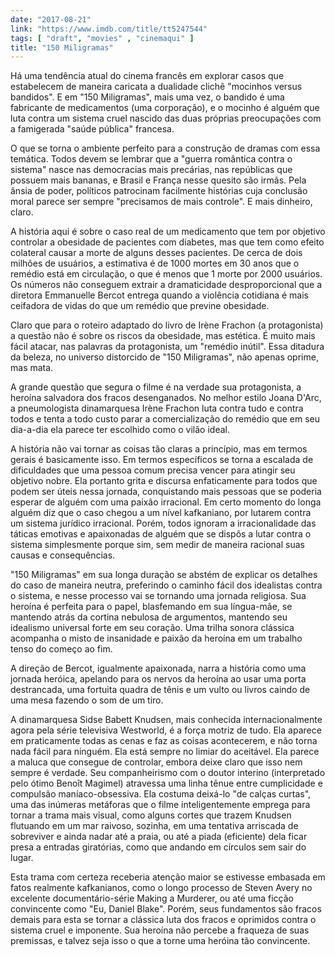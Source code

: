 ```yaml
---
date: "2017-08-21"
link: "https://www.imdb.com/title/tt5247544"
tags: [ "draft", "movies" , "cinemaqui" ]
title: "150 Miligramas"
---
```

Há uma tendência atual do cinema francês em explorar casos que estabelecem de maneira caricata a dualidade clichê "mocinhos versus bandidos". E em "150 Miligramas", mais uma vez, o bandido é uma fabricante de medicamentos (uma corporação), e o mocinho é alguém que luta contra um sistema cruel nascido das duas próprias preocupações com a famigerada "saúde pública" francesa.

O que se torna o ambiente perfeito para a construção de dramas com essa temática. Todos devem se lembrar que a "guerra romântica contra o sistema" nasce nas democracias mais precárias, nas repúblicas que possuem mais bananas, e Brasil e França nesse quesito são irmãs. Pela ânsia de poder, políticos patrocinam facilmente histórias cuja conclusão moral parece ser sempre "precisamos de mais controle". E mais dinheiro, claro.

A história aqui é sobre o caso real de um medicamento que tem por objetivo controlar a obesidade de pacientes com diabetes, mas que tem como efeito colateral causar a morte de alguns desses pacientes. De cerca de dois milhões de usuários, a estimativa é de 1000 mortes em 30 anos que o remédio está em circulação, o que é menos que 1 morte por 2000 usuários. Os números não conseguem extrair a dramaticidade desproporcional que a diretora Emmanuelle Bercot entrega quando a violência cotidiana é mais ceifadora de vidas do que um remédio que previne obesidade.

Claro que para o roteiro adaptado do livro de Irène Frachon (a protagonista) a questão não é sobre os riscos da obesidade, mas estética. É muito mais fácil atacar, nas palavras da protagonista, um "remédio inútil". Essa ditadura da beleza, no universo distorcido de "150 Miligramas", não apenas oprime, mas mata.

A grande questão que segura o filme é na verdade sua protagonista, a heroína salvadora dos fracos desenganados. No melhor estilo Joana D'Arc, a pneumologista dinamarquesa Irène Frachon luta contra tudo e contra todos e tenta a todo custo parar a comercialização do remédio que em seu dia-a-dia ela parece ter escolhido como o vilão ideal.

A história não vai tornar as coisas tão claras a princípio, mas em termos gerais é basicamente isso. Em termos específicos se torna a escalada de dificuldades que uma pessoa comum precisa vencer para atingir seu objetivo nobre. Ela portanto grita e discursa enfaticamente para todos que podem ser úteis nessa jornada, conquistando mais pessoas que se poderia esperar de alguém com uma paixão irracional. Em certo momento do longa alguém diz que o caso chegou a um nível kafkaniano, por lutarem contra um sistema jurídico irracional. Porém, todos ignoram a irracionalidade das táticas emotivas e apaixonadas de alguém que se dispôs a lutar contra o sistema simplesmente porque sim, sem medir de maneira racional suas causas e consequências.

"150 Miligramas" em sua longa duração se abstém de explicar os detalhes do caso de maneira neutra, preferindo o caminho fácil dos idealistas contra o sistema, e nesse processo vai se tornando uma jornada religiosa. Sua heroína é perfeita para o papel, blasfemando em sua língua-mãe, se mantendo atrás da cortina nebulosa de argumentos, mantendo seu idealismo universal forte em seu coração. Uma trilha sonora clássica acompanha o misto de insanidade e paixão da heroína em um trabalho tenso do começo ao fim.

A direção de Bercot, igualmente apaixonada, narra a história como uma jornada heróica, apelando para os nervos da heroína ao usar uma porta destrancada, uma fortuita quadra de tênis e um vulto ou livros caindo de uma mesa fazendo o som de um tiro.

A dinamarquesa Sidse Babett Knudsen, mais conhecida internacionalmente agora pela série televisiva Westworld, é a força motriz de tudo. Ela aparece em praticamente todas as cenas e faz as coisas acontecerem, e não torna nada fácil para ninguém. Ela está sempre no limiar do aceitável. Ela parece a maluca que consegue de controlar, embora deixe claro que isso nem sempre é verdade. Seu companheirismo com o doutor interino (interpretado pelo ótimo Benoît Magimel) atravessa uma linha tênue entre cumplicidade e compulsão maníaco-obsessiva. Ela costuma deixá-lo "de calças curtas", uma das inúmeras metáforas que o filme inteligentemente emprega para tornar a trama mais visual, como alguns cortes que trazem Knudsen flutuando em um mar raivoso, sozinha, em uma tentativa arriscada de sobreviver e ainda nadar até a praia, ou até a piada (eficiente) dela ficar presa a entradas giratórias, como que andando em círculos sem sair do lugar.

Esta trama com certeza receberia atenção maior se estivesse embasada em fatos realmente kafkanianos, como o longo processo de Steven Avery no excelente documentário-série Making a Murderer, ou até uma ficção convincente como "Eu, Daniel Blake". Porém, seus fundamentos são fracos demais para esta se tornar a clássica luta dos fracos e oprimidos contra o sistema cruel e imponente. Sua heroína não percebe a fraqueza de suas premissas, e talvez seja isso o que a torne uma heróina tão convincente.
